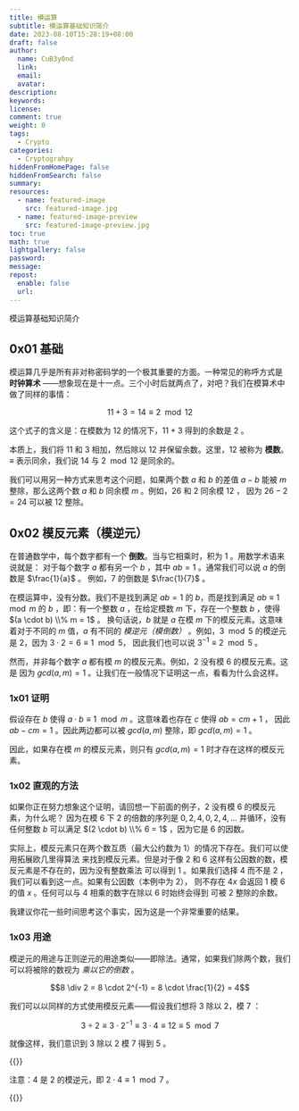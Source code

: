 ```yaml
---
title: 模运算
subtitle: 模运算基础知识简介
date: 2023-08-10T15:28:19+08:00
draft: false
author:
  name: CuB3y0nd
  link:
  email:
  avatar:
description:
keywords:
license:
comment: true
weight: 0
tags:
  - Crypto
categories:
  - Cryptograhpy
hiddenFromHomePage: false
hiddenFromSearch: false
summary:
resources:
  - name: featured-image
    src: featured-image.jpg
  - name: featured-image-preview
    src: featured-image-preview.jpg
toc: true
math: true
lightgallery: false
password:
message:
repost:
  enable: false
  url:
---
```


模运算基础知识简介

<!--more-->

## 0x01 基础

模运算几乎是所有非对称密码学的一个极其重要的方面。一种常见的称呼方式是 **时钟算术**
——想象现在是十一点。三个小时后就两点了，对吧？我们在模算术中做了同样的事情：

$$11 + 3 = 14 \equiv 2 \mod 12$$

这个式子的含义是：在模数为 $12$ 的情况下，$11 + 3$ 得到的余数是 $2$ 。

本质上，我们将 $11$ 和 $3$ 相加，然后除以 $12$ 并保留余数。这里，$12$ 被称为 **模数**。
$\equiv$ 表示同余，我们说 $14$ 与 $2 \mod 12$ 是同余的。

我们可以用另一种方式来思考这个问题，如果两个数 $a$ 和 $b$ 的差值 $a - b$ 能被 $m$
整除，那么这两个数 $a$ 和 $b$ 同余模 $m$ 。例如，$26$ 和 $2$ 同余模 $12$ ，
因为 $26 - 2 = 24$ 可以被 $12$ 整除。

## 0x02 模反元素（模逆元）

在普通数学中，每个数字都有一个 **倒数**。当与它相乘时，积为 $1$ 。用数学术语来说就是：
对于每个数字 $a$ 都有另一个 $b$ ，其中 $ab = 1$ 。通常我们可以说 $a$ 的倒数是 $\frac{1}{a}$ 。
例如，$7$ 的倒数是 $\frac{1}{7}$ 。

在模运算中，没有分数。我们不是找到满足 $ab = 1$ 的 $b$，而是找到满足 $ab \equiv 1 \mod m$
的 $b$ ，即：有一个整数 $a$ ，在给定模数 $m$ 下，存在一个整数 $b$ ，使得 $(a \cdot b) \\% m = 1$ 。
换句话说，$b$ 就是 $a$ 在模 $m$ 下的模反元素。这意味着对于不同的 $m$ 值，$a$ 有不同的
*模逆元（模倒数）* 。例如，$3 \mod 5$ 的模逆元是 $2$，因为 $3 \cdot 2 = 6 \equiv 1 \mod 5$，
因此我们也可以说 $3^{-1} \equiv 2 \mod 5$ 。

然而，并非每个数字 $a$ 都有模 $m$ 的模反元素。例如，$2$ 没有模 $6$ 的模反元素。这是
因为 $gcd(a, m) = 1$ 。让我们在一般情况下证明这一点，看看为什么会这样。

### 1x01 证明

假设存在 $b$ 使得 $a \cdot b \equiv 1 \mod m$ 。这意味着也存在 $c$ 使得 $ab = cm + 1$ ，
因此 $ab − cm = 1$ 。因此两边都可以被 $gcd(a, m)$ 整除，即 $gcd(a, m) = 1$ 。

因此，如果存在模 $m$ 的模反元素，则只有 $gcd(a, m) = 1$ 时才存在这样的模反元素。

### 1x02 直观的方法

如果你正在努力想象这个证明，请回想一下前面的例子，$2$ 没有模 $6$ 的模反元素，为什么呢？
因为在模 $6$ 下 $2$ 的倍数的序列是 $0,2,4,0,2,4,...$ 并循环，没有任何整数 $b$ 可以满足
$(2 \cdot b) \\% 6 = 1$ ，因为它是 $6$ 的因数。

实际上，模反元素只在两个数互质（最大公约数为 $1$）的情况下存在。我们可以使用拓展欧几里得算法
来找到模反元素。但是对于像 $2$ 和 $6$ 这样有公因数的数，模反元素是不存在的，因为没有整数乘法
可以得到 $1$ 。如果我们选择 $4$ 而不是 $2$ ，我们可以看到这一点。如果有公因数（本例中为 $2$），
则不存在 $4x$ 会返回 $1$ 模 $6$ 的值 $x$ 。任何可以与 $4$ 相乘的数字在除以 $6$ 时始终会得到
可被 $2$ 整除的余数。

我建议你花一些时间思考这个事实，因为这是一个非常重要的结果。

### 1x03 用途

模逆元的用途与正则逆元的用途类似——即除法。通常，如果我们除两个数，我们可以将被除的数视为
*乘以它的倒数* 。

$$8 \div 2 = 8 \cdot 2^{-1} = 8 \cdot \frac{1}{2} = 4$$

我们可以以同样的方式使用模反元素——假设我们想将 $3$ 除以 $2$，模 $7$ ：

$$3 \div 2 \equiv 3 \cdot 2^{-1} \equiv 3 \cdot 4 \equiv 12 \equiv 5 \mod 7$$

就像这样，我们意识到 $3$ 除以 $2$ 模 $7$ 得到 $5$ 。

{{<admonition type="info">}}

注意：$4$ 是 $2$ 的模逆元，即 $2 \cdot 4 \equiv 1 \mod 7$ 。

{{</admonition>}}

